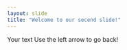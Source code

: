 ```yaml
---
layout: slide
title: "Welcome to our secend slide!"
---
```

Your text
Use the left arrow to go back!
